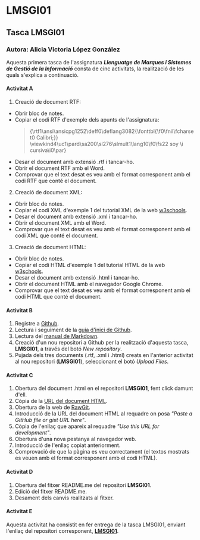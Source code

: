 # LMSGI01

## Tasca LMSGI01

### Autora: Alicia Victoria López González

Aquesta primera tasca de l'assignatura **_Llenguatge de Marques i Sistemes de Gestió de la Informació_** consta de cinc activitats, la realització de les quals s'explica a continuació.


#### Activitat A

1. Creació de document RTF:
  * Obrir bloc de notes.
  * Copiar el codi RTF d'exemple dels apunts de l'assignatura:
    >{\rtf1\ansi\ansicpg1252\deff0\deflang3082{\fonttbl{\f0\fnil\fcharset0 Calibri;}}
\viewkind4\uc1\pard\sa200\sl276\slmult1\lang10\f0\fs22 soy \i cursiva\i0\par}
  * Desar el document amb extensió .rtf i tancar-ho.
  * Obrir el document RTF amb el Word.
  * Comprovar que el text desat es veu amb el format corresponent amb el codi RTF que conté el document.

2. Creació de document XML:
  * Obrir bloc de notes.
  * Copiar el codi XML d'exemple 1 del tutorial XML de la web [w3schools](www.w3schools.com/xml/).
  * Desar el document amb extensió .xml i tancar-ho.
  * Obrir el document XML amb el Word.
  * Comprovar que el text desat es veu amb el format corresponent amb el codi XML que conté el document.

3. Creació de document HTML:
  * Obrir bloc de notes.
  * Copiar el codi HTML d'exemple 1 del tutorial HTML de la web [w3schools](www.w3schools.com/html/).
  * Desar el document amb extensió .html i tancar-ho.
  * Obrir el document HTML amb el navegador Google Chrome.
  * Comprovar que el text desat es veu amb el format corresponent amb el codi HTML que conté el document.

#### Activitat B

1. Registre a [Github](https://github.com).
2. Lectura i seguiment de la [guia d'inici de Github](https://guides.github.com/activities/hello-world/).
3. Lectura del [manual de Markdown](https://www.markdowntutorial.com/).
4. Creació d'un nou repositori a Github per la realització d'aquesta tasca, **LMSGI01**, a través del botó _New repository_.
5. Pujada dels tres documents (.rtf, .xml i .html) creats en l'anterior activitat al nou repositori (**LMSGI01**), seleccionant el botó _Upload Files_.


#### Activitat C

1. Obertura del document .html en el repositori **LMSGI01**, fent click damunt d'ell.
2. Còpia de la [URL del document HTML](https://github.com/alishaibz/LMSGI01/blob/master/tasca_html.html).
3. Obertura de la web de [RawGit](https://rawgit.com/).
4. Introducció de la URL del document HTML al requadre on posa _"Paste a GitHub file or gist URL here"_.
5. Còpia de l'enllaç que apareix al requadre _"Use this URL for development"_.
6. Obertura d'una nova pestanya al navegador web.
7. Introducció de l'enllaç copiat anteriorment.
8. Comprovació de que la pàgina es veu correctament (el textos mostrats es veuen amb el format corresponent amb el codi HTML).


#### Activitat D

 1. Obertura del fitxer README.me del repositori **LMSGI01**.
 2. Edició del fitxer README.me.
 3. Desament dels canvis realitzats al fitxer.
 
#### Activitat E
 Aquesta activitat ha consistit en fer entrega de la tasca LMSGI01, enviant l'enllaç del repositori corresponent, [**LMSGI01**](https://github.com/alishaibz/LMSGI01).
 
